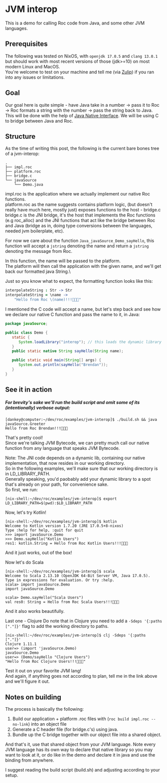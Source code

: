 # JVM interop
This is a demo for calling Roc code from Java, and some other JVM languages.


## Prerequisites

The following was tested on NixOS, with `openjdk 17.0.5` and `clang 13.0.1` but should work with most recent versions of those (jdk>=10) on most modern Linux and MacOS.\
You're welcome to test on your machine and tell me (via [Zulip](https://roc.zulipchat.com/#narrow/pm-with/583319-dank)) if you ran into any issues or limitations.

## Goal
Our goal here is quite simple - have Java take in a number -> pass it to Roc -> Roc formats a string with the number -> pass the string back to Java.
This will be done with the help of [Java Native Interface](https://docs.oracle.com/javase/8/docs/technotes/guides/jni/).
We will be using C to bridge between Java and Roc.

## Structure
As the time of writing this post, the following is the current bare bones tree of a jvm-interop:

``` console
.
├── impl.roc
├── platform.roc
├── bridge.c
└── javaSource
    └── Demo.java
```

impl.roc is the application where we actually implement our native Roc functions.\
platform.roc as the name suggests contains platform logic, (but doesn't really have much here, mostly just) exposes functions to the host - bridge.c\
bridge.c is the JNI bridge, it's the host that implements the Roc functions (e.g roc_alloc) and the JNI functions that act like the bridge between Roc and Java (bridge as in, doing type conversions between the languages, needed jvm boilerplate, etc). 

For now we care about the function `Java_javaSource_Demo_sayHello`, this function will accept a `jstring` denoting the name and return a `jstring` denoting the message from Roc.

In this function, the name will be passed to the platform.\
The platform will then call the application with the given name, and we'll get back our formatted java String.\

Just so you know what to expect, the formatting function looks like this:
``` coffee
interpolateString : Str -> Str
interpolateString = \name ->
    "Hello from Roc \(name)!!!🤘🤘🤘"
```


I mentioned the C code will accept a name, but let's step back and see how we declare our native C function and pass the name to it, in Java:

``` java
package javaSource;

public class Demo {
   static {
      System.loadLibrary("interop"); // this loads the dynamic library created from our JNI code!
   }
   public static native String sayHello(String name);

   public static void main(String[] args) {
      System.out.println(sayHello("Brendan"));
   }
}

```


## See it in action
##### For brevity's sake we'll run the build script and omit some of its (intentionally) verbose output:

```console
[dankey@computer:~/dev/roc/examples/jvm-interop]$ ./build.sh && java javaSource.Greeter
Hello from Roc Brendan!!!🤘🤘🤘
```
That's pretty cool!\
Since we're talking JVM Bytecode, we can pretty much call our native function from any language that speaks JVM Bytecode.

Note: The JNI code depends on a dynamic lib, containing our native implementation, that now resides in our working directory.\
So in the following examples, we'll make sure that our working directory is in LD_LIBRARY_PATH.\
Generally speaking, you'd paobably add your dynamic library to a spot that's already on your path, for convenience sake.\
So first, we run:

```console
[nix-shell:~/dev/roc/examples/jvm-interop]$ export LD_LIBRARY_PATH=$(pwd):$LD_LIBRARY_PATH
```

Now, let's try Kotlin!
```console
[nix-shell:~/dev/roc/examples/jvm-interop]$ kotlin
Welcome to Kotlin version 1.7.20 (JRE 17.0.5+8-nixos)
Type :help for help, :quit for quit
>>> import javaSource.Demo
>>> Demo.sayHello("Kotlin Users")
res1: kotlin.String = Hello from Roc Kotlin Users!!!🤘🤘🤘
```
And it just works, out of the box!

Now let's do Scala

```console
[nix-shell:~/dev/roc/examples/jvm-interop]$ scala
Welcome to Scala 2.13.10 (OpenJDK 64-Bit Server VM, Java 17.0.5).
Type in expressions for evaluation. Or try :help.
scala> import javaSource.Demo
import javaSource.Demo

scala> Demo.sayHello("Scala Users")
val res0: String = Hello from Roc Scala Users!!!🤘🤘🤘

```
And it also works beautifully.

Last one - Clojure
Do note that in Clojure you need to add a `-Sdeps '{:paths ["."]}'` flag to add the working directory to paths.
``` console
[nix-shell:~/dev/roc/examples/jvm-interop]$ clj -Sdeps '{:paths ["."]}'
Clojure 1.11.1
user=> (import 'javaSource.Demo)
javaSource.Demo
user=> (Demo/sayHello "Clojure Users")
"Hello from Roc Clojure Users!!!🤘🤘🤘"
```

Test it out on your favorite JVM lang!\
And again, if anything goes not according to plan, tell me in the link above and we'll figure it out.

## Notes on building
The process is basically the following:
1. Build our application + platform .roc files with (`roc build impl.roc --no-link`) into an object file
2. Generate a C header file (for bridge.c's) using java.
3. Bundle up the C bridge together with our object file into a shared object.

And that's it, use that shared object from your JVM language. Note every JVM language has its own way to declare that native library so you may want to look at it, or do like in the demo and declare it in java and use the binding from anywhere.

I suggest reading the build script (build.sh) and adjusting according to your setup.
